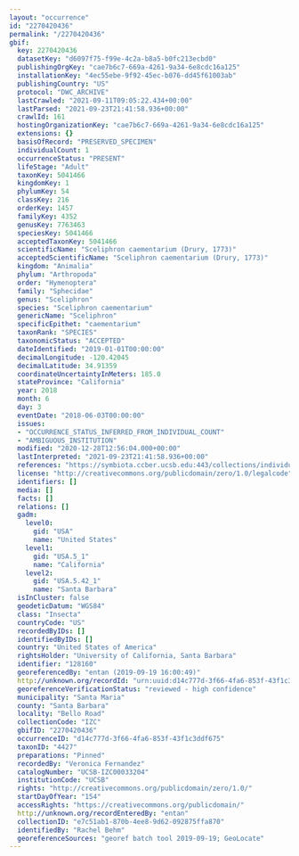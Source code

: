 ```yaml
---
layout: "occurrence"
id: "2270420436"
permalink: "/2270420436"
gbif:
  key: 2270420436
  datasetKey: "d6097f75-f99e-4c2a-b8a5-b0fc213ecbd0"
  publishingOrgKey: "cae7b6c7-669a-4261-9a34-6e8cdc16a125"
  installationKey: "4ec55ebe-9f92-45ec-b076-dd45f61003ab"
  publishingCountry: "US"
  protocol: "DWC_ARCHIVE"
  lastCrawled: "2021-09-11T09:05:22.434+00:00"
  lastParsed: "2021-09-23T21:41:58.936+00:00"
  crawlId: 161
  hostingOrganizationKey: "cae7b6c7-669a-4261-9a34-6e8cdc16a125"
  extensions: {}
  basisOfRecord: "PRESERVED_SPECIMEN"
  individualCount: 1
  occurrenceStatus: "PRESENT"
  lifeStage: "Adult"
  taxonKey: 5041466
  kingdomKey: 1
  phylumKey: 54
  classKey: 216
  orderKey: 1457
  familyKey: 4352
  genusKey: 7763463
  speciesKey: 5041466
  acceptedTaxonKey: 5041466
  scientificName: "Sceliphron caementarium (Drury, 1773)"
  acceptedScientificName: "Sceliphron caementarium (Drury, 1773)"
  kingdom: "Animalia"
  phylum: "Arthropoda"
  order: "Hymenoptera"
  family: "Sphecidae"
  genus: "Sceliphron"
  species: "Sceliphron caementarium"
  genericName: "Sceliphron"
  specificEpithet: "caementarium"
  taxonRank: "SPECIES"
  taxonomicStatus: "ACCEPTED"
  dateIdentified: "2019-01-01T00:00:00"
  decimalLongitude: -120.42045
  decimalLatitude: 34.91359
  coordinateUncertaintyInMeters: 185.0
  stateProvince: "California"
  year: 2018
  month: 6
  day: 3
  eventDate: "2018-06-03T00:00:00"
  issues:
  - "OCCURRENCE_STATUS_INFERRED_FROM_INDIVIDUAL_COUNT"
  - "AMBIGUOUS_INSTITUTION"
  modified: "2020-12-28T12:56:04.000+00:00"
  lastInterpreted: "2021-09-23T21:41:58.936+00:00"
  references: "https://symbiota.ccber.ucsb.edu:443/collections/individual/index.php?occid=128160"
  license: "http://creativecommons.org/publicdomain/zero/1.0/legalcode"
  identifiers: []
  media: []
  facts: []
  relations: []
  gadm:
    level0:
      gid: "USA"
      name: "United States"
    level1:
      gid: "USA.5_1"
      name: "California"
    level2:
      gid: "USA.5.42_1"
      name: "Santa Barbara"
  isInCluster: false
  geodeticDatum: "WGS84"
  class: "Insecta"
  countryCode: "US"
  recordedByIDs: []
  identifiedByIDs: []
  country: "United States of America"
  rightsHolder: "University of California, Santa Barbara"
  identifier: "128160"
  georeferencedBy: "entan (2019-09-19 16:00:49)"
  http://unknown.org/recordId: "urn:uuid:d14c777d-3f66-4fa6-853f-43f1c3ddf675"
  georeferenceVerificationStatus: "reviewed - high confidence"
  municipality: "Santa Maria"
  county: "Santa Barbara"
  locality: "Bello Road"
  collectionCode: "IZC"
  gbifID: "2270420436"
  occurrenceID: "d14c777d-3f66-4fa6-853f-43f1c3ddf675"
  taxonID: "4427"
  preparations: "Pinned"
  recordedBy: "Veronica Fernandez"
  catalogNumber: "UCSB-IZC00033204"
  institutionCode: "UCSB"
  rights: "http://creativecommons.org/publicdomain/zero/1.0/"
  startDayOfYear: "154"
  accessRights: "https://creativecommons.org/publicdomain/"
  http://unknown.org/recordEnteredBy: "entan"
  collectionID: "e7c51ab1-870b-4ee8-9d62-092875ffa870"
  identifiedBy: "Rachel Behm"
  georeferenceSources: "georef batch tool 2019-09-19; GeoLocate"
---
```

